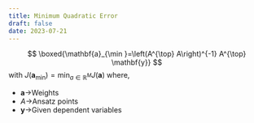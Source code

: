 ```yaml
---
title: Minimum Quadratic Error
draft: false
date: 2023-07-21
---
```


$$
\boxed{\mathbf{a}_{\min }=\left(A^{\top} A\right)^{-1} A^{\top} \mathbf{y}}
$$
 with $J\left(\mathbf{a}_{\min }\right)=\min _{a \in \mathbb{R}^M} J(\mathbf{a})$
where, 
- $\mathbf a\rightarrow$Weights 
- $A\rightarrow$Ansatz points
- $\mathbf y\rightarrow$Given dependent variables



